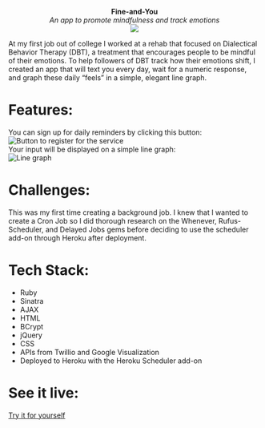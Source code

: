 <p align="center">
  <b> Fine-and-You </b> <br>
  <em>An app to promote mindfulness and track emotions</em> <br>
  <img src="https://media.giphy.com/media/3ohhwyETMMHl125DfG/giphy.gif">

</p>


At my first job out of college I worked at a rehab that focused on Dialectical Behavior Therapy
(DBT), a treatment that encourages people to be mindful of their emotions. To help followers of
DBT track how their emotions shift, I created an app that will text you every day, wait for a
numeric response, and graph these daily “feels” in a simple, elegant line graph.

# Features: 
You can sign up for daily reminders by clicking this button: <br> 
![Button to register for the service](https://i.imgur.com/O3i8nkx.png) <br>
Your input will be displayed on a simple line graph: <br>
![Line graph](https://i.imgur.com/2ur08Tb.png)

# Challenges: 

This was my first time creating a background job. I knew that I wanted to create a Cron Job so I did thorough research on the Whenever, Rufus-Scheduler, and Delayed Jobs gems before deciding to use the scheduler add-on through Heroku after deployment.  
# Tech Stack: 
* Ruby
* Sinatra
* AJAX
* HTML
* BCrypt
* jQuery 
* CSS 
* APIs from Twillio and Google Visualization
* Deployed to Heroku with the Heroku Scheduler add-on


# See it live:
[Try it for yourself](https://still-garden-27475.herokuapp.com/)


